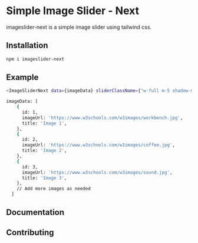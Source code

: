 # Simple Image Slider - Next
 
 imageslider-next is a simple image slider using tailwind css.

## Installation

```bash
npm i imageslider-next
```

## Example

```bash
<ImageSliderNext data={imageData} sliderClassName={"w-full m-5 shadow-md h-[60vh] rounded-lg"} slideClassName={""} buttonClassName={""} imageHeight={300} imageWidth={500} />

imageData: [
    {
      id: 1,
      imageUrl: 'https://www.w3schools.com/w3images/workbench.jpg',
      title: 'Image 1',
    },
    {
      id: 2,
      imageUrl: 'https://www.w3schools.com/w3images/coffee.jpg',
      title: 'Image 2',
    },
    {
      id: 3,
      imageUrl: 'https://www.w3schools.com/w3images/sound.jpg',
      title: 'Image 3',
    },
    // Add more images as needed
  ]
```

## Documentation


## Contributing